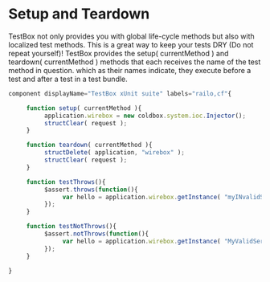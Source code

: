 # Setup and Teardown

TestBox not only provides you with global life-cycle methods but also with localized test methods. This is a great way to keep your tests DRY (Do not repeat yourself)! TestBox provides the setup( currentMethod ) and teardown( currentMethod ) methods that each receives the name of the test method in question. which as their names indicate, they execute before a test and after a test in a test bundle.

```javascript
component displayName="TestBox xUnit suite" labels="railo,cf"{

     function setup( currentMethod ){
          application.wirebox = new coldbox.system.ioc.Injector();
          structClear( request );
     }

     function teardown( currentMethod ){
          structDelete( application, "wirebox" );
          structClear( request );
     }

     function testThrows(){
          $assert.throws(function(){
               var hello = application.wirebox.getInstance( "myINvalidService" ).run();
          });
     }

     function testNotThrows(){
          $assert.notThrows(function(){
               var hello = application.wirebox.getInstance( "MyValidService" ).run();;
          });
     }

}
```
